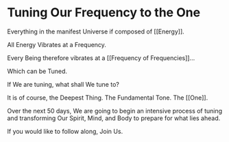# Tuning Our Frequency to the One

Everything in the manifest Universe if composed of [[Energy]]. 

All Energy Vibrates at a Frequency. 

Every Being therefore vibrates at a [[Frequency of Frequencies]]... 

Which can be Tuned. 

If We are tuning, what shall We tune to? 

It is of course, the Deepest Thing. The Fundamental Tone. The [[One]]. 

Over the next 50 days, We are going to begin an intensive process of tuning and transforming Our Spirit, Mind, and Body to prepare for what lies ahead. 

If you would like to follow along, Join Us. 



